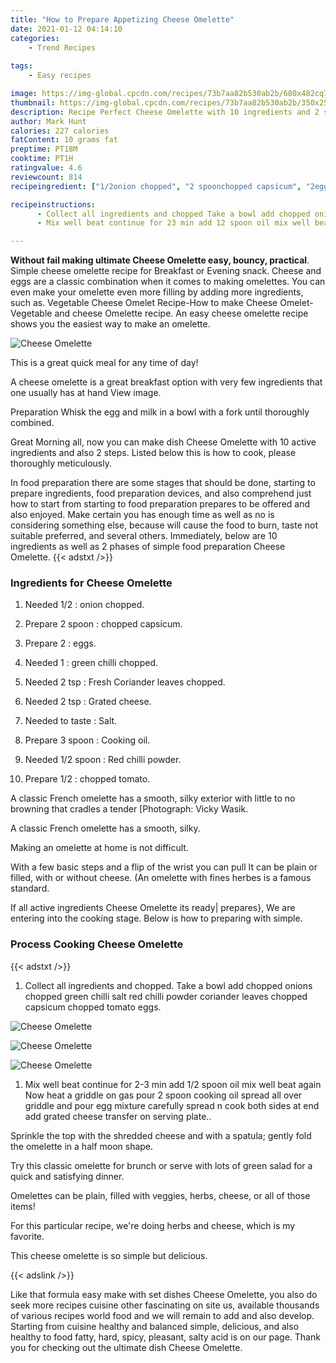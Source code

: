 ```yaml
---
title: "How to Prepare Appetizing Cheese Omelette"
date: 2021-01-12 04:14:10
categories:
    - Trend Recipes
    
tags:
    - Easy recipes

image: https://img-global.cpcdn.com/recipes/73b7aa82b530ab2b/680x482cq70/cheese-omelette-recipe-main-photo.jpg
thumbnail: https://img-global.cpcdn.com/recipes/73b7aa82b530ab2b/350x250cq70/cheese-omelette-recipe-main-photo.jpg
description: Recipe Perfect Cheese Omelette with 10 ingredients and 2 stages of easy cooking.
author: Mark Hunt
calories: 227 calories
fatContent: 10 grams fat
preptime: PT18M
cooktime: PT1H
ratingvalue: 4.6
reviewcount: 814
recipeingredient: ["1/2onion chopped", "2 spoonchopped capsicum", "2eggs", "1green chilli chopped", "2 tspFresh Coriander leaves chopped", "2 tspGrated cheese", "to tasteSalt", "3 spoonCooking oil", "1/2 spoonRed chilli powder", "1/2chopped tomato"]

recipeinstructions: 
      - Collect all ingredients and chopped Take a bowl add chopped onions chopped green chilli salt red chilli powder coriander leaves chopped capsicum chopped tomato eggs 
      - Mix well beat continue for 23 min add 12 spoon oil mix well beat again Now heat a griddle on gas pour 2 spoon cooking oil spread all over griddle and pour egg mixture carefully spread n cook both sides at end add grated cheese transfer on serving plate

---
```




**Without fail making ultimate Cheese Omelette easy, bouncy, practical**. Simple cheese omelette recipe for Breakfast or Evening snack. Cheese and eggs are a classic combination when it comes to making omelettes. You can even make your omelette even more filling by adding more ingredients, such as. Vegetable Cheese Omelet Recipe-How to make Cheese Omelet-Vegetable and cheese Omelette recipe. An easy cheese omelette recipe shows you the easiest way to make an omelette.


![Cheese Omelette](https://img-global.cpcdn.com/recipes/73b7aa82b530ab2b/680x482cq70/cheese-omelette-recipe-main-photo.jpg "Cheese Omelette")



This is a great quick meal for any time of day!

A cheese omelette is a great breakfast option with very few ingredients that one usually has at hand View image.

Preparation Whisk the egg and milk in a bowl with a fork until thoroughly combined.


Great Morning all, now you can make dish Cheese Omelette with 10 active ingredients and also 2 steps. Listed below this is how to cook, please thoroughly meticulously.

In food preparation there are some stages that should be done, starting to prepare ingredients, food preparation devices, and also comprehend just how to start from starting to food preparation prepares to be offered and also enjoyed. Make certain you has enough time as well as no is considering something else, because will cause the food to burn, taste not suitable preferred, and several others. Immediately, below are 10 ingredients as well as 2 phases of simple food preparation Cheese Omelette.
{{< adstxt />}}

### Ingredients for Cheese Omelette


1. Needed 1/2 : onion chopped.

1. Prepare 2 spoon : chopped capsicum.

1. Prepare 2 : eggs.

1. Needed 1 : green chilli chopped.

1. Needed 2 tsp : Fresh Coriander leaves chopped.

1. Needed 2 tsp : Grated cheese.

1. Needed to taste : Salt.

1. Prepare 3 spoon : Cooking oil.

1. Needed 1/2 spoon : Red chilli powder.

1. Prepare 1/2 : chopped tomato.


A classic French omelette has a smooth, silky exterior with little to no browning that cradles a tender [Photograph: Vicky Wasik.

A classic French omelette has a smooth, silky.

Making an omelette at home is not difficult.

With a few basic steps and a flip of the wrist you can pull It can be plain or filled, with or without cheese. (An omelette with fines herbes is a famous standard.


If all active ingredients Cheese Omelette its ready| prepares}, We are entering into the cooking stage. Below is how to preparing with simple.

### Process Cooking Cheese Omelette

{{< adstxt />}}


1. Collect all ingredients and chopped. Take a bowl add chopped onions chopped green chilli salt red chilli powder coriander leaves chopped capsicum chopped tomato eggs.



![Cheese Omelette](https://img-global.cpcdn.com/steps/42442ae7037e4cc6/160x128cq70/cheese-omelette-recipe-step-1-photo.jpg" "Cheese Omelette")

![Cheese Omelette](https://img-global.cpcdn.com/steps/a5a55c5f6ba2566a/160x128cq70/cheese-omelette-recipe-step-1-photo.jpg" "Cheese Omelette")

![Cheese Omelette](https://img-global.cpcdn.com/steps/ab2ed29bba1dd314/160x128cq70/cheese-omelette-recipe-step-1-photo.jpg" "Cheese Omelette")



1. Mix well beat continue for 2-3 min add 1/2 spoon oil mix well beat again Now heat a griddle on gas pour 2 spoon cooking oil spread all over griddle and pour egg mixture carefully spread n cook both sides at end add grated cheese transfer on serving plate..




Sprinkle the top with the shredded cheese and with a spatula; gently fold the omelette in a half moon shape.

Try this classic omelette for brunch or serve with lots of green salad for a quick and satisfying dinner.

Omelettes can be plain, filled with veggies, herbs, cheese, or all of those items!

For this particular recipe, we&#39;re doing herbs and cheese, which is my favorite.

This cheese omelette is so simple but delicious.


{{< adslink />}}

Like that formula easy make with set dishes Cheese Omelette, you also do seek more recipes cuisine other fascinating on site us, available thousands of various recipes world food and we will remain to add and also develop. Starting from cuisine healthy and balanced simple, delicious, and also healthy to food fatty, hard, spicy, pleasant, salty acid is on our page. Thank you for checking out the ultimate dish Cheese Omelette.
